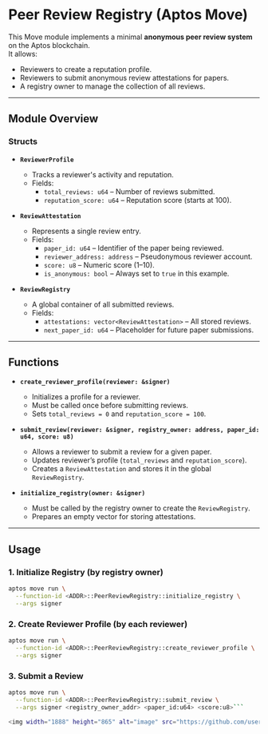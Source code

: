 # Peer Review Registry (Aptos Move)

This Move module implements a minimal **anonymous peer review system** on the Aptos blockchain.  
It allows:
- Reviewers to create a reputation profile.
- Reviewers to submit anonymous review attestations for papers.
- A registry owner to manage the collection of all reviews.

---

## Module Overview

### Structs

- **`ReviewerProfile`**
  - Tracks a reviewer's activity and reputation.
  - Fields:
    - `total_reviews: u64` – Number of reviews submitted.
    - `reputation_score: u64` – Reputation score (starts at 100).

- **`ReviewAttestation`**
  - Represents a single review entry.
  - Fields:
    - `paper_id: u64` – Identifier of the paper being reviewed.
    - `reviewer_address: address` – Pseudonymous reviewer account.
    - `score: u8` – Numeric score (1–10).
    - `is_anonymous: bool` – Always set to `true` in this example.

- **`ReviewRegistry`**
  - A global container of all submitted reviews.
  - Fields:
    - `attestations: vector<ReviewAttestation>` – All stored reviews.
    - `next_paper_id: u64` – Placeholder for future paper submissions.

---

## Functions

- **`create_reviewer_profile(reviewer: &signer)`**
  - Initializes a profile for a reviewer.
  - Must be called once before submitting reviews.
  - Sets `total_reviews = 0` and `reputation_score = 100`.

- **`submit_review(reviewer: &signer, registry_owner: address, paper_id: u64, score: u8)`**
  - Allows a reviewer to submit a review for a given paper.
  - Updates reviewer’s profile (`total_reviews` and `reputation_score`).
  - Creates a `ReviewAttestation` and stores it in the global `ReviewRegistry`.

- **`initialize_registry(owner: &signer)`**
  - Must be called by the registry owner to create the `ReviewRegistry`.
  - Prepares an empty vector for storing attestations.

---

## Usage

### 1. Initialize Registry (by registry owner)
```bash
aptos move run \
  --function-id <ADDR>::PeerReviewRegistry::initialize_registry \
  --args signer
```

### 2. Create Reviewer Profile (by each reviewer)
```bash
aptos move run \
  --function-id <ADDR>::PeerReviewRegistry::create_reviewer_profile \
  --args signer
```

### 3. Submit a Review
```bash
aptos move run \
  --function-id <ADDR>::PeerReviewRegistry::submit_review \
  --args signer <registry_owner_addr> <paper_id:u64> <score:u8>```

<img width="1888" height="865" alt="image" src="https://github.com/user-attachments/assets/fd0911d8-9caf-47e3-ae4e-3c1abf4dfb6d" />
